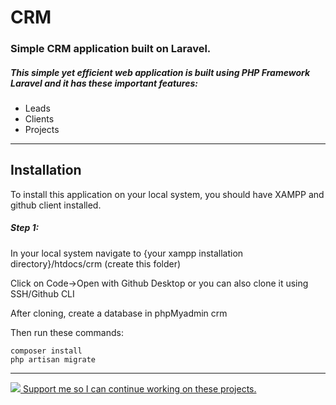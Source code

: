 # CRM
<h3>Simple CRM application built on Laravel.</h3>
<h5>This simple yet efficient web application is built using PHP Framework Laravel and it has these important features:</h5>
<ul>
	<li>Leads</li>
	<li>Clients</li>
	<li>Projects</li>
</ul>

<hr>
<h2>Installation</h2>
<p>To install this application on your local system, you should have XAMPP and github client installed.</p>
<h5><b>Step 1:</b></h5>
<p>In your local system navigate to {your xampp installation directory}/htdocs/crm (create this folder)</p>
<p>Click on Code->Open with Github Desktop or you can also clone it using SSH/Github CLI</p>
<p>After cloning, create a database in phpMyadmin crm</p>
<p>Then run these commands:</p>
<code>composer install</code>
<br>
<code>php artisan migrate</code>

<hr>
<a href="https://www.buymeacoffee.com/premsagar">
	<img src="https://www.buymeacoffee.com/assets/img/custom_images/orange_img.png"> Support me so I can continue working on these projects.
</a>